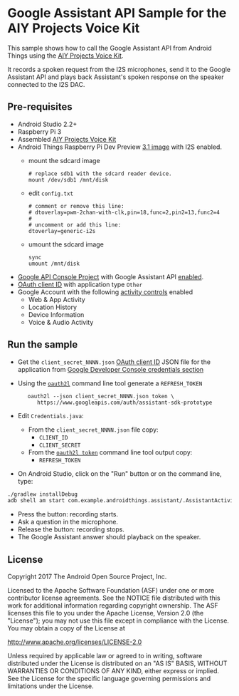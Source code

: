 Google Assistant API Sample for the AIY Projects Voice Kit
==========================================================

This sample shows how to call the Google Assistant API from Android Things using the [AIY Projects Voice Kit][voice-kit].

It records a spoken request from the I2S microphones, send it to the Google Assistant API and plays back Assistant's spoken response on the speaker connected to the I2S DAC.

Pre-requisites
--------------

- Android Studio 2.2+
- Raspberry Pi 3
- Assembled [AIY Projects Voice Kit][voice-kit]
- Android Things Raspberry Pi Dev Preview [3.1 image][dev-preview-download] with I2S enabled.
  - mount the sdcard image

        # replace sdb1 with the sdcard reader device.
        mount /dev/sdb1 /mnt/disk

  - edit `config.txt`

        # comment or remove this line:
        # dtoverlay=pwm-2chan-with-clk,pin=18,func=2,pin2=13,func2=4
        #
        # uncomment or add this line:
        dtoverlay=generic-i2s

  - umount the sdcard image

        sync
        umount /mnt/disk
- [Google API Console Project][console] with Google Assistant API [enabled][console-apis].
- [OAuth client ID][console-credentials] with application type `Other`
- Google Account with the following [activity controls][activity-controls] enabled
  - Web & App Activity
  - Location History
  - Device Information
  - Voice & Audio Activity

Run the sample
--------------

- Get the `client_secret_NNNN.json`
  [OAuth client ID][oauth2-installed-app] JSON file for the application from
  [Google Developer Console credentials section][console-credentials]
- Using the [`oauth2l`][oauth2l]
  command line tool generate a `REFRESH_TOKEN`

         oauth2l --json client_secret_NNNN.json token \
            https://www.googleapis.com/auth/assistant-sdk-prototype

- Edit `Credentials.java`:
  - From the `client_secret_NNNN.json` file copy:
    - `CLIENT_ID`
    - `CLIENT_SECRET`
  - From the [`oauth2l token`][oauth2l] command line tool output copy:
    - `REFRESH_TOKEN`
- On Android Studio, click on the "Run" button or on the command line, type:
```bash
./gradlew installDebug
adb shell am start com.example.androidthings.assistant/.AssistantActivity
```
- Press the button: recording starts.
- Ask a question in the microphone.
- Release the button: recording stops.
- The Google Assistant answer should playback on the speaker.

License
-------

Copyright 2017 The Android Open Source Project, Inc.

Licensed to the Apache Software Foundation (ASF) under one or more contributor
license agreements.  See the NOTICE file distributed with this work for
additional information regarding copyright ownership.  The ASF licenses this
file to you under the Apache License, Version 2.0 (the "License"); you may not
use this file except in compliance with the License.  You may obtain a copy of
the License at

  http://www.apache.org/licenses/LICENSE-2.0

Unless required by applicable law or agreed to in writing, software
distributed under the License is distributed on an "AS IS" BASIS, WITHOUT
WARRANTIES OR CONDITIONS OF ANY KIND, either express or implied.  See the
License for the specific language governing permissions and limitations under
the License.

[voice-kit]: https://aiyprojects.withgoogle.com/voice/
[console]: https://console.developers.google.com
[console-apis]: https://console.developers.google.com/apis
[console-credentials]: https://console.developers.google.com/apis/credentials
[oauth2-installed-app]: https://developers.google.com/identity/protocols/OAuth2InstalledApp
[oauth2l]: https://github.com/google/oauth2l/tree/master/go/oauth2client
[dev-preview-download]: https://dl.google.com/dl/androidthings/rpi3/devpreview/3.1/androidthings_rpi3_devpreview_3_1.zip
[activity-controls]: https://myaccount.google.com/activitycontrols

